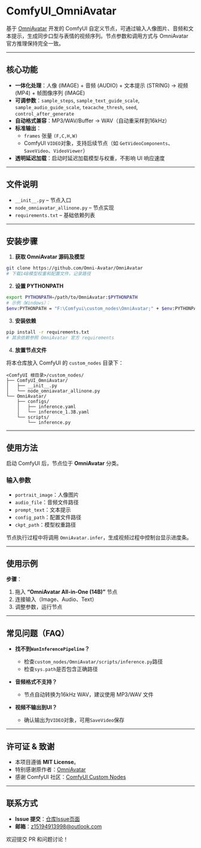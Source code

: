 # ComfyUI_OmniAvatar

基于 [OmniAvatar](https://github.com/Omni-Avatar/OmniAvatar) 开发的 ComfyUI 自定义节点，可通过输入人像图片、音频和文本提示，生成同步口型与表情的视频序列。节点参数和调用方式与 OmniAvatar 官方推理保持完全一致。

---

## 核心功能

- **一体化处理**：人像 (IMAGE) + 音频 (AUDIO) + 文本提示 (STRING) → 视频 (MP4) + 帧图像序列 (IMAGE)
- **可调参数**：`sample_steps`, `sample_text_guide_scale`, `sample_audio_guide_scale`, `teacache_thresh`, `seed`, `control_after_generate`
- **自动格式兼容**：MP3/WAV/Buffer → WAV（自动重采样到16kHz）
- **标准输出**：
  - `frames` 张量 `(F,C,H,W)`
  - ComfyUI `VIDEO`对象，支持后续节点（如 `GetVideoComponents`、`SaveVideo`、`VideoViewer`）
- **透明延迟加载**：启动时延迟加载模型与权重，不影响 UI 响应速度

---

## 文件说明

- `__init__.py` – 节点入口
- `node_omniavatar_allinone.py` – 节点实现
- `requirements.txt` – 基础依赖列表

---

## 安装步骤

1. **获取 OmniAvatar 源码及模型**

```bash
git clone https://github.com/Omni-Avatar/OmniAvatar
# 下载14B模型权重和配置文件，记录路径
```

2. **设置 PYTHONPATH**

```bash
export PYTHONPATH=/path/to/OmniAvatar:$PYTHONPATH
# 示例（Windows）：
$env:PYTHONPATH = "F:\Comfyui\custom_nodes\OmniAvatar;" + $env:PYTHONPATH
```

3. **安装依赖**

```bash
pip install -r requirements.txt
# 其余依赖参照 OmniAvatar 官方 requirements
```

4. **放置节点文件**

将本仓库放入 ComfyUI 的 `custom_nodes` 目录下：

```
<ComfyUI 根目录>/custom_nodes/
├── ComfyUI_OmniAvatar/
│   ├── __init__.py
│   └── node_omniavatar_allinone.py
└── OmniAvatar/
    ├── configs/
    │   ├── inference.yaml
    │   └── inference_1.3B.yaml
    └── scripts/
        └── inference.py
```

---

## 使用方法

启动 ComfyUI 后，节点位于 **OmniAvatar** 分类。

### 输入参数

- `portrait_image`：人像图片
- `audio_file`：音频文件路径
- `prompt_text`：文本提示
- `config_path`：配置文件路径
- `ckpt_path`：模型权重路径

节点执行过程中将调用 `OmniAvatar.infer`，生成视频过程中控制台显示进度条。

---

## 使用示例


**步骤**：

1. 拖入 **“OmniAvatar All-in-One (14B)”** 节点
2. 连接输入（Image、Audio、Text）
3. 调整参数，运行节点

---

## 常见问题（FAQ）

- **找不到`WanInferencePipeline`？**
  - 检查`custom_nodes/OmniAvatar/scripts/inference.py`路径
  - 检查`sys.path`是否包含正确路径

- **音频格式不支持？**
  - 节点自动转换为16kHz WAV，建议使用 MP3/WAV 文件

- **视频不输出到UI？**
  - 确认输出为`VIDEO`对象，可用`SaveVideo`保存

---

## 许可证 & 致谢

- 本项目遵循 **MIT License**。
- 特别感谢原作者：[OmniAvatar](https://github.com/Omni-Avatar/OmniAvatar)
- 感谢 ComfyUI 社区：[ComfyUI Custom Nodes](https://docs.comfy.org/custom-nodes/walkthrough)

---

## 联系方式

- **Issue 提交**：[仓库Issue页面](https://github.com/CallMe1101/ComfyUI_OmniAvatar/issues)
- **邮箱**：[z15194913998@outlook.com](mailto:your.email@example.com)

欢迎提交 PR 和问题讨论！
